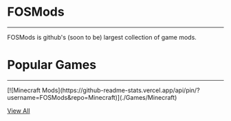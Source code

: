 # FOSMods
<hr/>
FOSMods is github's (soon to be) largest collection of game mods.

# Popular Games
<hr/>
[![Minecraft Mods](https://github-readme-stats.vercel.app/api/pin/?username=FOSMods&repo=Minecraft)](./Games/Minecraft)

[View All](./Games)
